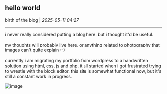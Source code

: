## hello world
birth of the blog | _2025-05-11 04:27_
________
i never really considered putting a blog here. but i thought it'd be useful.  
&nbsp;&nbsp;&nbsp;&nbsp;&nbsp;  
my thoughts will probably live here, or anything related to photography that images can't quite explain :-)  
&nbsp;&nbsp;&nbsp;&nbsp;&nbsp;  
currently i am migrating my portfolio from wordpress to a handwritten solution using html, css, js and php. it all started when i got frustrated trying to wrestle with the block editor. this site is somewhat functional now, but it's still a constant work in progress.
<!-- grid -->
![image](assets/posts/images/pdig-jurlake-20250323-182928.webp)
